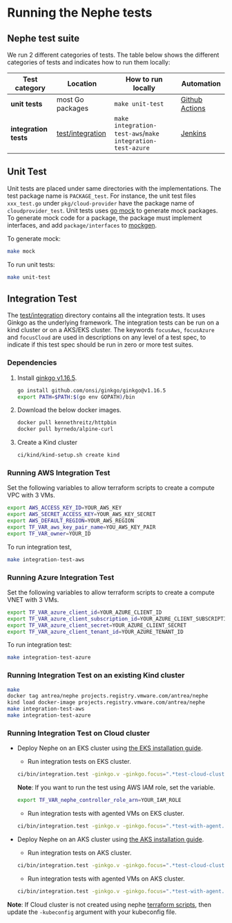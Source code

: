 # Running the Nephe tests

## Nephe test suite

We run 2 different categories of tests. The table below shows the different
categories of tests and indicates how to run them locally:

| Test category                 | Location                         | How to run locally                                          | Automation                                            |
| ----------------------------- |----------------------------------|-------------------------------------------------------------|-------------------------------------------------------|
| **unit tests**                | most Go packages                 | `make unit-test`                                            | [Github Actions](https://github.com/features/actions) |
| **integration tests**         | [test/integration](integration)  | `make integration-test-aws`/`make integration-test-azure`   | [Jenkins](../ci/jenkins/README.md)                    |

## Unit Test

Unit tests are placed under same directories with the implementations. The test
package name is `PACKAGE_test`. For instance, the unit test files `xxx_test.go`
under `pkg/cloud-provider` have the package name of `cloudprovider_test`. Unit
tests uses [go mock](https://github.com/golang/mock) to generate mock packages.
To generate mock code for a package, the package must implement interfaces, and
add `package/interfaces` to [mockgen](../hack/mockgen.sh).

To generate mock:

```bash
make mock
```

To run unit tests:

```bash
make unit-test
```

## Integration Test

The [test/integration](integration) directory contains all the integration tests. It uses
Ginkgo as the underlying framework. The integration tests can be run on a kind
cluster or on a AKS/EKS cluster. The keywords `focusAws`, `focusAzure` and
`focusCloud` are used in descriptions on any level of a test spec, to indicate
if this test spec should be run in zero or more test suites.

### Dependencies

1. Install [ginkgo v1.16.5](https://onsi.github.io/ginkgo/).

   ```bash
   go install github.com/onsi/ginkgo/ginkgo@v1.16.5
   export PATH=$PATH:$(go env GOPATH)/bin
   ```

2. Download the below docker images.

   ```bash
   docker pull kennethreitz/httpbin
   docker pull byrnedo/alpine-curl
   ```

3. Create a Kind cluster

   ```bash
   ci/kind/kind-setup.sh create kind
   ```

### Running AWS Integration Test

Set the following variables to allow terraform scripts to create a compute VPC
with 3 VMs.

```bash
export AWS_ACCESS_KEY_ID=YOUR_AWS_KEY
export AWS_SECRET_ACCESS_KEY=YOUR_AWS_KEY_SECRET
export AWS_DEFAULT_REGION=YOUR_AWS_REGION
export TF_VAR_aws_key_pair_name=YOU_AWS_KEY_PAIR
export TF_VAR_owner=YOUR_ID
```

To run integration test,

```bash
make integration-test-aws
```

### Running Azure Integration Test

Set the following variables to allow terraform scripts to create a compute VNET
with 3 VMs.

```bash
export TF_VAR_azure_client_id=YOUR_AZURE_CLIENT_ID
export TF_VAR_azure_client_subscription_id=YOUR_AZURE_CLIENT_SUBSCRIPTION_ID
export TF_VAR_azure_client_secret=YOUR_AZURE_CLIENT_SECRET
export TF_VAR_azure_client_tenant_id=YOUR_AZURE_TENANT_ID
```

To run integration test:

```bash
make integration-test-azure
```

### Running Integration Test on an existing Kind cluster

```bash
make
docker tag antrea/nephe projects.registry.vmware.com/antrea/nephe
kind load docker-image projects.registry.vmware.com/antrea/nephe
make integration-test-aws
make integration-test-azure
```

### Running Integration Test on Cloud cluster

- Deploy Nephe on an EKS cluster using [the EKS installation guide](../docs/eks-installation.md).
   - Run integration tests on EKS cluster.

   ```bash
   ci/bin/integration.test -ginkgo.v -ginkgo.focus=".*test-cloud-cluster.*" -kubeconfig=$HOME/tmp/terraform-eks/kubeconfig -cloud-provider=AWS -cloud-cluster
   ```

    **Note**: If you want to run the test using AWS IAM role, set the variable.

    ```bash
    export TF_VAR_nephe_controller_role_arn=YOUR_IAM_ROLE
    ```

   - Run integration tests with agented VMs on EKS cluster.

   ```bash
   ci/bin/integration.test -ginkgo.v -ginkgo.focus=".*test-with-agent.*" -kubeconfig=$HOME/tmp/terraform-eks/kubeconfig -cloud-provider=AWS -cloud-cluster -with-agent=true
   ```

- Deploy Nephe on an AKS cluster using [the AKS installation guide](../docs/eks-installation.md).
   - Run integration tests on AKS cluster.

   ```bash
   ci/bin/integration.test -ginkgo.v -ginkgo.focus=".*test-cloud-cluster.*" -kubeconfig=$HOME/tmp/terraform-aks/kubeconfig -cloud-provider=Azure -cloud-cluster
   ```

   - Run integration tests with agented VMs on AKS cluster.

   ```bash
   ci/bin/integration.test -ginkgo.v -ginkgo.focus=".*test-with-agent.*" -kubeconfig=$HOME/tmp/terraform-aks/kubeconfig -cloud-provider=Azure -cloud-cluster -with-agent=true
   ```

**Note**: If Cloud cluster is not created using nephe [terraform scripts](../hack/terraform),
then update the `-kubeconfig` argument with your kubeconfig file.
